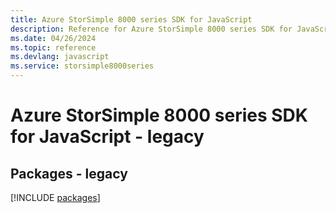 ```yaml
---
title: Azure StorSimple 8000 series SDK for JavaScript
description: Reference for Azure StorSimple 8000 series SDK for JavaScript
ms.date: 04/26/2024
ms.topic: reference
ms.devlang: javascript
ms.service: storsimple8000series
---
```

# Azure StorSimple 8000 series SDK for JavaScript - legacy
## Packages - legacy
[!INCLUDE [packages](storsimple-8000-series-index.md)]